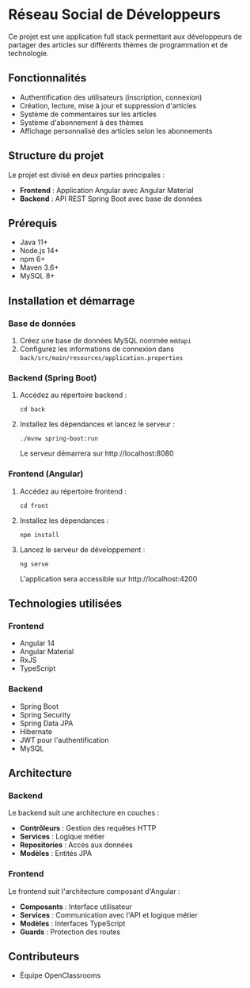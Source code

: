 # Réseau Social de Développeurs

Ce projet est une application full stack permettant aux développeurs de partager des articles sur différents thèmes de programmation et de technologie.

## Fonctionnalités

- Authentification des utilisateurs (inscription, connexion)
- Création, lecture, mise à jour et suppression d'articles
- Système de commentaires sur les articles
- Système d'abonnement à des thèmes
- Affichage personnalisé des articles selon les abonnements

## Structure du projet

Le projet est divisé en deux parties principales :

- **Frontend** : Application Angular avec Angular Material
- **Backend** : API REST Spring Boot avec base de données

## Prérequis

- Java 11+
- Node.js 14+
- npm 6+
- Maven 3.6+
- MySQL 8+

## Installation et démarrage

### Base de données

1. Créez une base de données MySQL nommée `mddapi`
2. Configurez les informations de connexion dans `back/src/main/resources/application.properties`

### Backend (Spring Boot)

1. Accédez au répertoire backend :
   ```
   cd back
   ```

2. Installez les dépendances et lancez le serveur :
   ```
   ./mvnw spring-boot:run
   ```
   
   Le serveur démarrera sur http://localhost:8080

### Frontend (Angular)

1. Accédez au répertoire frontend :
   ```
   cd front
   ```

2. Installez les dépendances :
   ```
   npm install
   ```

3. Lancez le serveur de développement :
   ```
   ng serve
   ```
   
   L'application sera accessible sur http://localhost:4200

## Technologies utilisées

### Frontend
- Angular 14
- Angular Material
- RxJS
- TypeScript

### Backend
- Spring Boot
- Spring Security
- Spring Data JPA
- Hibernate
- JWT pour l'authentification
- MySQL

## Architecture

### Backend

Le backend suit une architecture en couches :
- **Contrôleurs** : Gestion des requêtes HTTP
- **Services** : Logique métier
- **Repositories** : Accès aux données
- **Modèles** : Entités JPA

### Frontend

Le frontend suit l'architecture composant d'Angular :
- **Composants** : Interface utilisateur
- **Services** : Communication avec l'API et logique métier
- **Modèles** : Interfaces TypeScript
- **Guards** : Protection des routes

## Contributeurs

- Équipe OpenClassrooms

